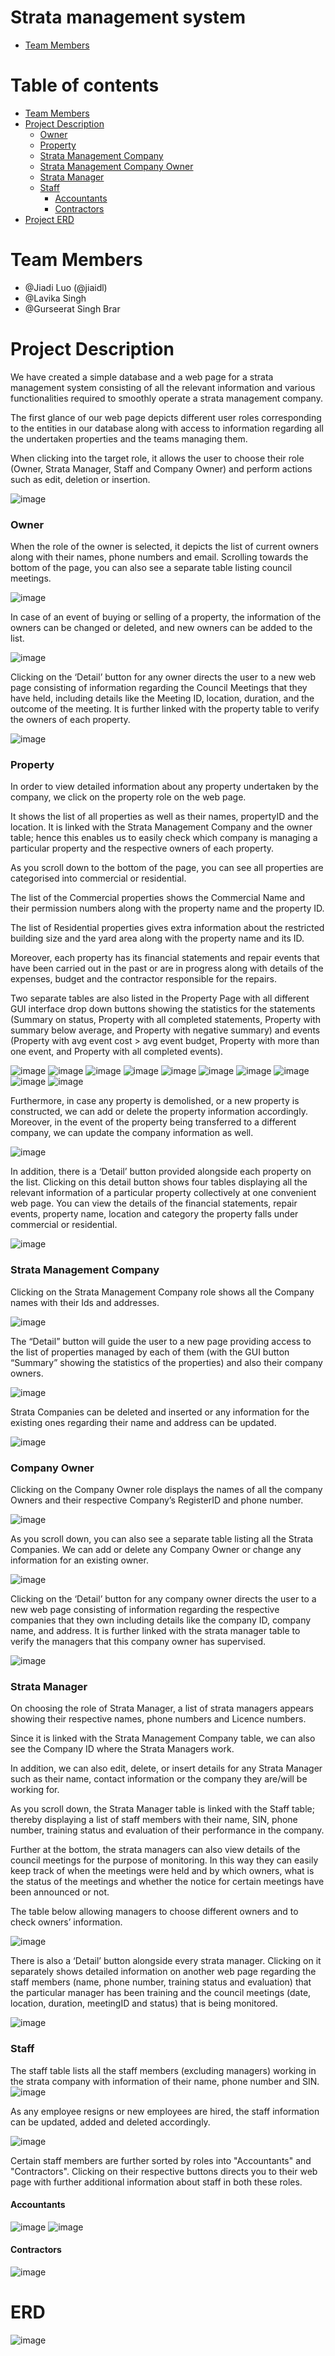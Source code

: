 # Strata management system
* [Team Members](#team-members)

# Table of contents
* [Team Members](#team-members)
* [Project Description](#project-description)
  * [Owner](#project-description-owner)
  * [Property](#project-description-property)
  * [Strata Management Company](#project-description-company)
  * [Strata Management Company Owner](#project-description-company-owner)
  * [Strata Manager](#project-description-manager)
  * [Staff](#project-description-staff)
    * [Accountants](#project-description-staff-accountants)
    * [Contractors](#project-description-staff-contractors)
* [Project ERD](#project-erd)

# <a name="team-members"></a>Team Members
* @Jiadi Luo (@jiaidl)
* @Lavika Singh
* @Gurseerat Singh Brar

# <a name="project-description"></a>Project Description
We have created a simple database and a web page for a strata management system consisting of all the relevant information and various functionalities required to smoothly operate a strata management company. 

The first glance of our web page depicts different user roles corresponding to the entities in our database along with access to information regarding all the undertaken properties and the teams managing them. 

When clicking into the target role, it allows the user to choose their role (Owner, Strata Manager, Staff and Company Owner) and perform actions such as edit, deletion or insertion.

![image](https://user-images.githubusercontent.com/105253900/226074999-32968ec3-4867-4b40-8e52-ac2f95419aa8.png)



### <a name="project-description-owner"></a>Owner
When the role of the owner is selected, it depicts the list of current owners along with their names, phone numbers and email. 
Scrolling towards the bottom of the page, you can also see a separate table listing council meetings. 

![image](https://user-images.githubusercontent.com/105253900/226075208-bf32356a-eb57-4294-b322-5e3914b4f0eb.png)

In case of an event of buying or selling of a property, the information of the owners can be changed or deleted, and new owners can be added to the list. 

![image](https://user-images.githubusercontent.com/105253900/226074860-741dc0f8-9bf4-4cc0-999f-0418cd1db1ba.png)

Clicking on the ‘Detail’ button for any owner directs the user to a new web page consisting of information regarding the Council Meetings that they have held, including details like the Meeting ID, location, duration, and the outcome of the meeting. 
It is further linked with the property table to verify the owners of each property.

![image](https://user-images.githubusercontent.com/105253900/226074900-1bf98d81-550a-47d6-9569-17d9ac497a16.png)


### <a name="project-description-property"></a>Property
In order to view detailed information about any property undertaken by the company, we click on the property role on the web page. 

It shows the list of all properties as well as their names, propertyID and the location. 
It is linked with the Strata Management Company and the owner table; hence this enables us to easily check which company is managing a particular property and the respective owners of each property. 

As you scroll down to the bottom of the page, you can see all properties are categorised into commercial or residential. 

The list of the Commercial properties shows the Commercial Name and their permission numbers along with the property name and the property ID. 

The list of Residential properties gives extra information about the restricted building size and the yard area along with the property name and its ID. 

Moreover, each property has its financial statements and repair events that have been carried out in the past or are in progress along with details of the expenses, budget and the contractor responsible for the repairs. 

Two separate tables are also listed in the Property Page with all different GUI interface drop down buttons showing the statistics for the statements (Summary on status, Property with all completed statements, Property with summary below average, and Property with negative summary) and events (Property with avg event cost > avg event budget, Property with more than one event, and Property with all completed events).

![image](https://user-images.githubusercontent.com/105253900/226075086-bd3bb1bd-908b-4e2d-bf4e-b3f13a14a91d.png)
![image](https://user-images.githubusercontent.com/105253900/226075115-11b62dd8-69b3-4ebb-ba60-b207e4fe1264.png)
![image](https://user-images.githubusercontent.com/105253900/226075133-93b983dc-9712-4202-8d17-6c4bcf36e26a.png)
![image](https://user-images.githubusercontent.com/105253900/226075162-daa5055d-a6f2-44c3-a021-8ea9012d7ab4.png)
![image](https://user-images.githubusercontent.com/105253900/226075568-b1dbc6f2-17e1-4d30-91d2-e5db38b079b2.png)
![image](https://user-images.githubusercontent.com/105253900/226075597-e6a06807-e667-416b-ad94-a4b29288c662.png)
![image](https://user-images.githubusercontent.com/105253900/226075614-2c9d09c6-0379-4be7-a638-279618f706fa.png)
![image](https://user-images.githubusercontent.com/105253900/226075627-05d29d67-6bc6-4aea-bb9a-6d02f830d993.png)
![image](https://user-images.githubusercontent.com/105253900/226075642-3a5bf011-9afd-4336-88fb-b4416025493b.png)
![image](https://user-images.githubusercontent.com/105253900/226075660-e3add122-279f-49d8-a354-da5b11197064.png)

Furthermore, in case any property is demolished, or a new property is constructed, we can add or delete the property information accordingly. 
Moreover, in the event of the property being transferred to a different company, we can update the company information as well.

![image](https://user-images.githubusercontent.com/105253900/226075746-98183fce-0ecf-4d73-ac98-7a4579888081.png)

In addition, there is a ‘Detail’ button provided alongside each property on the list. 
Clicking on this detail button shows four tables displaying all the relevant information of a particular property collectively at one convenient web page. 
You can view the details of the financial statements, repair events, property name, location and category the property falls under commercial or residential.

![image](https://user-images.githubusercontent.com/105253900/226075766-68f941b9-5e4c-4fd8-b270-0d013a59b30b.png)



### <a name="project-description-company"></a>Strata Management Company
Clicking on the Strata Management Company role shows all the Company names with their Ids and addresses. 

![image](https://user-images.githubusercontent.com/105253900/226075877-8d264434-55a4-4a6d-87c5-df8ada5a8edb.png)

The “Detail” button will guide the user to a new page providing access to the list of properties managed by each of them (with the GUI button “Summary” showing the statistics of the properties) and also their company owners. 

![image](https://user-images.githubusercontent.com/105253900/226075930-ef539d2f-be7b-466b-aece-d40e9d1dd707.png)

Strata Companies can be deleted and inserted or any information for the existing ones regarding their name and address can be updated.

![image](https://user-images.githubusercontent.com/105253900/226075900-8715285a-4361-4366-af64-7e13a646b85d.png)



### <a name="project-description-company-owner"></a>Company Owner
Clicking on the Company Owner role displays the names of all the company Owners and their respective Company’s RegisterID and phone number. 

![image](https://user-images.githubusercontent.com/105253900/226478999-bd531827-d4c9-4f0a-a2c3-a03207dca744.png)

As you scroll down, you can also see a separate table listing all the Strata Companies. 
We can add or delete any Company Owner or change any information for an existing owner. 

![image](https://user-images.githubusercontent.com/105253900/226479228-4032b334-7054-4fcc-bebc-21e26f38667b.png)

Clicking on the ‘Detail’ button for any company owner directs the user to a new web page consisting of information regarding the respective companies that they own including details like the company ID, company name, and address. 
It is further linked with the strata manager table to verify the managers that this company owner has supervised.

![image](https://user-images.githubusercontent.com/105253900/226479291-e795540d-bc4d-4fb2-a789-635df35249bd.png)




### <a name="project-description-manager"></a>Strata Manager
On choosing the role of Strata Manager, a list of strata managers appears showing their respective names, phone numbers and Licence numbers. 

Since it is linked with the Strata Management Company table, we can also see the Company ID where the Strata Managers work. 

In addition, we can also edit, delete, or insert details for any Strata Manager such as their name, contact information or the company they are/will be working for.

As you scroll down, the Strata Manager table is linked with the Staff table; thereby displaying a list of staff members with their name, SIN, phone number, training status and evaluation of their performance in the company.

Further at the bottom, the strata managers can also view details of the council meetings for the purpose of monitoring. 
In this way they can easily keep track of when the meetings were held and by which owners, what is the status of the meetings and whether the notice for certain meetings have been announced or not.

The table below allowing managers to choose different owners and to check owners’ information.

![image](https://user-images.githubusercontent.com/105253900/226479342-56187ede-7d8f-4051-b5d6-c5f44ea9e1ea.png)

There is also a ‘Detail’ button alongside every strata manager. 
Clicking on it separately shows detailed information on another web page regarding the staff members (name, phone number, training status and evaluation) that the particular manager has been training and the council meetings (date, location, duration, meetingID and status) that is being monitored.

![image](https://user-images.githubusercontent.com/105253900/226479615-88849177-59c7-4a58-a8fc-968cfe16f1e0.png)



### <a name="project-description-staff"></a>Staff
The staff table lists all the staff members (excluding managers) working in the strata company with information of their name, phone number and SIN. 
![image](https://user-images.githubusercontent.com/105253900/226479644-83f6aff4-0713-4dfb-9c5e-25684ad30b5c.png)

As any employee resigns or new employees are hired, the staff information can be updated, added and deleted accordingly. 

![image](https://user-images.githubusercontent.com/105253900/226479706-6371d59e-eec2-4e3c-aafb-f125f41f202e.png)

Certain staff members are further sorted by roles into "Accountants" and "Contractors". 
Clicking on their respective buttons directs you to their web page with further additional information about staff in both these roles.

#### <a name="project-description-staff-accountants"></a>Accountants
![image](https://user-images.githubusercontent.com/105253900/226479847-d41652bd-617f-4455-a8d7-24854a223f9a.png)
![image](https://user-images.githubusercontent.com/105253900/226479899-82c0a79d-bf7e-4cc8-8d7d-5338109c02dc.png)

#### <a name="project-description-staff-contractors"></a>Contractors
![image](https://user-images.githubusercontent.com/105253900/226480064-0621e8da-287c-47c5-a690-37aa39881214.png)




# <a name="project-erd"></a>ERD
![image](https://user-images.githubusercontent.com/105253900/226481799-1512d998-10ef-4d77-a007-5f3a36edef53.png)
